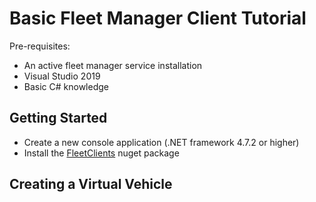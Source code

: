 # Basic Fleet Manager Client Tutorial

Pre-requisites:

* An active fleet manager service installation
* Visual Studio 2019
* Basic C# knowledge

## Getting Started

- Create a new console application (.NET framework 4.7.2 or higher)
- Install the [FleetClients](https://www.nuget.org/packages/FleetClients) nuget package

## Creating a Virtual Vehicle
